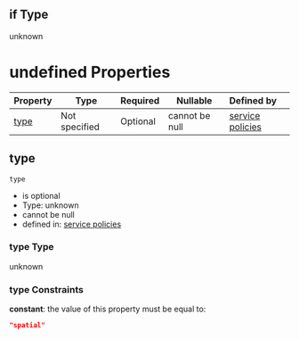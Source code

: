 ## if Type

unknown

# undefined Properties

| Property      | Type          | Required | Nullable       | Defined by                                                                                                                                                                                                                                                        |
| :------------ | ------------- | -------- | -------------- | :---------------------------------------------------------------------------------------------------------------------------------------------------------------------------------------------------------------------------------------------------------------- |
| [type](#type) | Not specified | Optional | cannot be null | [service policies](policies-definitions-abstract-restriction-allof-1-if-properties-type.md "https&#x3A;//raw.githubusercontent.com/conterra/policies-json/master/schema/policies.schema.json#/definitions/restrictions-property-type/allOf/1/if/properties/type") |

## type




`type`

-   is optional
-   Type: unknown
-   cannot be null
-   defined in: [service policies](policies-definitions-abstract-restriction-allof-1-if-properties-type.md "https&#x3A;//raw.githubusercontent.com/conterra/policies-json/master/schema/policies.schema.json#/definitions/restrictions-property-type/allOf/1/if/properties/type")

### type Type

unknown

### type Constraints

**constant**: the value of this property must be equal to:

```json
"spatial"
```
